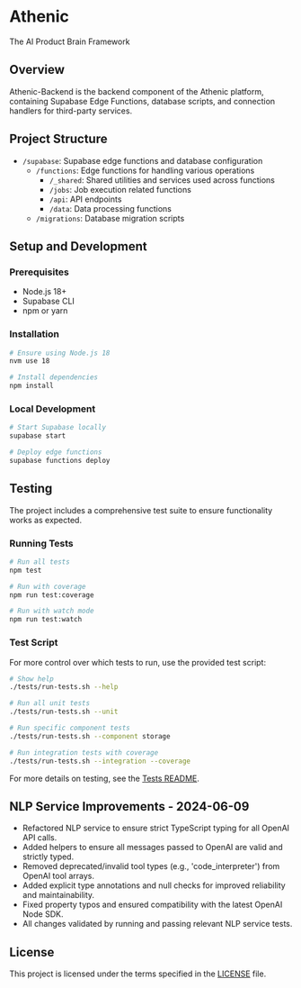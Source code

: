 # Athenic
The AI Product Brain Framework 

## Overview

Athenic-Backend is the backend component of the Athenic platform, containing Supabase Edge Functions, database scripts, and connection handlers for third-party services.

## Project Structure

- `/supabase`: Supabase edge functions and database configuration
  - `/functions`: Edge functions for handling various operations
    - `/_shared`: Shared utilities and services used across functions
    - `/jobs`: Job execution related functions
    - `/api`: API endpoints
    - `/data`: Data processing functions
  - `/migrations`: Database migration scripts

## Setup and Development

### Prerequisites

- Node.js 18+
- Supabase CLI
- npm or yarn

### Installation

```bash
# Ensure using Node.js 18
nvm use 18

# Install dependencies
npm install
```

### Local Development

```bash
# Start Supabase locally
supabase start

# Deploy edge functions
supabase functions deploy
```

## Testing

The project includes a comprehensive test suite to ensure functionality works as expected.

### Running Tests

```bash
# Run all tests
npm test

# Run with coverage
npm run test:coverage

# Run with watch mode
npm run test:watch
```

### Test Script

For more control over which tests to run, use the provided test script:

```bash
# Show help
./tests/run-tests.sh --help

# Run all unit tests
./tests/run-tests.sh --unit

# Run specific component tests
./tests/run-tests.sh --component storage

# Run integration tests with coverage
./tests/run-tests.sh --integration --coverage
```

For more details on testing, see the [Tests README](./tests/README.md).

## NLP Service Improvements - 2024-06-09

- Refactored NLP service to ensure strict TypeScript typing for all OpenAI API calls.
- Added helpers to ensure all messages passed to OpenAI are valid and strictly typed.
- Removed deprecated/invalid tool types (e.g., 'code_interpreter') from OpenAI tool arrays.
- Added explicit type annotations and null checks for improved reliability and maintainability.
- Fixed property typos and ensured compatibility with the latest OpenAI Node SDK.
- All changes validated by running and passing relevant NLP service tests.

## License

This project is licensed under the terms specified in the [LICENSE](./LICENSE) file. 
